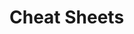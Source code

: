                                                                                            
                                                                                                                
# Cheat Sheets           

   




